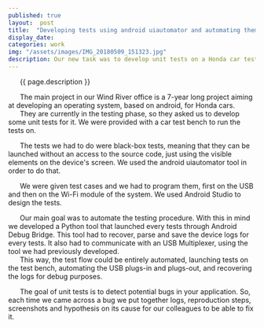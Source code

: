 ```yaml
---
published: true
layout:  post
title:  "Developing tests using android uiautomator and automating them with Python"
display_date:
categories: work
img: "/assets/images/IMG_20180509_151323.jpg"
description: Our new task was to develop unit tests on a Honda car test bench, as well as a Python tool to automate the tests, recover the logs, and interact with the USB Multiplexer.
---
```


&nbsp;&nbsp;&nbsp;&nbsp;&nbsp;&nbsp;{{ page.description }}

&nbsp;&nbsp;&nbsp;&nbsp;&nbsp;&nbsp;The main project in our Wind River office is a 7-year long project aiming at developing an operating system, based on android, for Honda cars.  
&nbsp;&nbsp;&nbsp;&nbsp;&nbsp;&nbsp;They are currently in the testing phase, so they asked us to develop some unit tests for it. We were provided with a car test bench to run the tests on.

&nbsp;&nbsp;&nbsp;&nbsp;&nbsp;&nbsp;The tests we had to do were black-box tests, meaning that they can be launched without an access to the source code, just using the visible elements on the device's screen. We used the android uiautomator tool in order to do that.

&nbsp;&nbsp;&nbsp;&nbsp;&nbsp;&nbsp;We were given test cases and we had to program them, first on the USB and then on the Wi-Fi module of the system. We used Android Studio to design the tests.

&nbsp;&nbsp;&nbsp;&nbsp;&nbsp;&nbsp;Our main goal was to automate the testing procedure. With this in mind we developed a Python tool that launched every tests through Android Debug Bridge. This tool had to recover, parse and save the device logs for every tests. It also had to communicate with an USB Multiplexer, using the tool we had previously developed.  
&nbsp;&nbsp;&nbsp;&nbsp;&nbsp;&nbsp;This way, the test flow could be entirely automated, launching tests on the test bench, automating the USB plugs-in and plugs-out, and recovering the logs for debug purposes.

&nbsp;&nbsp;&nbsp;&nbsp;&nbsp;&nbsp;The goal of unit tests is to detect potential bugs in your application. So, each time we came across a bug we put together logs, reproduction steps, screenshots and hypothesis on its cause for our colleagues to be able to fix it.

